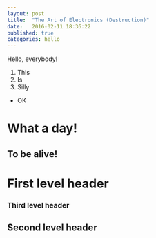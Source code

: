 ```yaml
---
layout: post
title:  "The Art of Electronics (Destruction)"
date:   2016-02-11 18:36:22
published: true
categories: hello
---
```


Hello, everybody!

1. This
1. Is
1. Silly

* OK

What a day!
===========

To be alive!
------------


# First level header

### Third level header    ###

## Second level header ######


